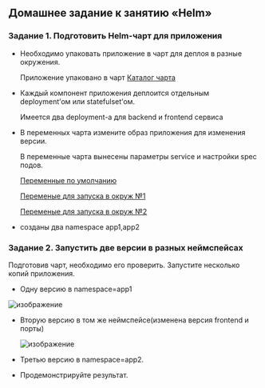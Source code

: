 ## Домашнее задание к занятию «Helm»

### Задание 1. Подготовить Helm-чарт для приложения

  - Необходимо упаковать приложение в чарт для деплоя в разные окружения.

    Приложение упаковано в чарт [Каталог чарта](home-work-app)
    
  - Каждый компонент приложения деплоится отдельным deployment’ом или statefulset’ом.

    Имеется два deployment-а для backend и frontend сервиса

  - В переменных чарта измените образ приложения для изменения версии.

    В переменные чарта вынесены параметры service и настройки spec подов.
    
    [Переменные по умолчанию](values.yaml)
    
    [Переменые для запуска в окруж №1](home-work-app/app1-values.yaml)
    
    [Переменые для запуска в окруж №2](home-work-app/app2-values.yaml)

- созданы два namespace app1,app2

### Задание 2. Запустить две версии в разных неймспейсах
Подготовив чарт, необходимо его проверить. Запуститe несколько копий приложения.
    
- Одну версию в namespace=app1

![изображение](https://github.com/user-attachments/assets/5489d772-d14e-4a18-ac9e-57c1a47f1de2)

    
- Вторую версию в том же неймспейсе(изменена версия frontend и порты)

  ![изображение](https://github.com/user-attachments/assets/2b606f0c-37db-48fe-aafb-762b3ab91b94)

    
- Третью версию в namespace=app2.
    
    
    
- Продемонстрируйте результат.


